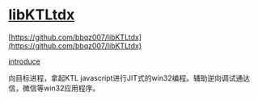 # [libKTLtdx](https://github.com/bbqz007/libKTLtdx)
[https://github.com/bbqz007/libKTLtdx](https://github.com/bbqz007/libKTLtdx)

[introduce](https://www.cnblogs.com/bbqzsl/p/18786157)

向目标进程，拿起KTL javascript进行JIT式的win32编程。辅助逆向调试通达信，微信等win32应用程序。
